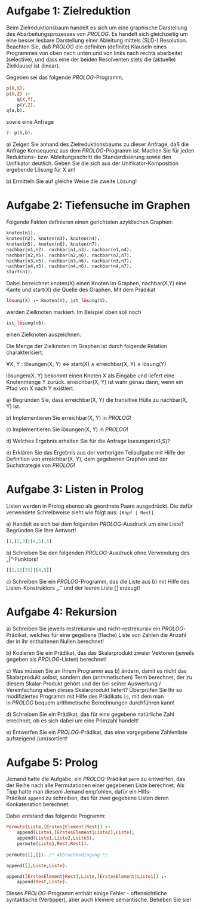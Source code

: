 # Aufgabe 1: Zielreduktion
Beim Zielreduktionsbaum handelt es sich um eine graphische Darstellung des Abarbeitungsprozesses von _PROLOG_. Es handelt sich gleichzeitig um eine besser lesbare Darstellung einer Ableitung mittels (SLD-) Resolution. Beachten Sie, daß _PROLOG_ die definiten (definite) Klauseln eines Programmes von oben nach unten und von links nach rechts abarbeitet (selective), und dass eine der beiden Resolventen stets die (aktuelle) Zielklausel ist (linear).

Gegeben sei das folgende _PROLOG_-Programm,

```prolog
p(X,X).
p(X,Z) :- 
    q(X,Y), 
    p(Y,Z).
q(a,b).
```

sowie eine Anfrage

```prolog
?- p(X,b).
```

a) Zeigen Sie anhand des Zielreduktionsbaums zu dieser Anfrage, daß die Anfrage Konsequenz aus dem _PROLOG_-Programm ist. Machen Sie für jeden Reduktions- bzw. Ableitungsschritt die Standardisierung sowie den Unifikator deutlich. Geben Sie die sich aus der Unifikator-Komposition ergebende Lösung für X an!

b) Ermitteln Sie auf gleiche Weise die zweite Lösung!

# Aufgabe 2: Tiefensuche im Graphen
Folgende Fakten definieren einen gerichteten azyklischen Graphen:

```prolog
knoten(n1).
knoten(n2). knoten(n3). knoten(n4).
knoten(n5). knoten(n6). knoten(n7).
nachbar(n1,n2). nachbar(n1,n3). nachbar(n1,n4).
nachbar(n2,n5). nachbar(n2,n6). nachbar(n2,n7).
nachbar(n3,n5). nachbar(n3,n6). nachbar(n3,n7).
nachbar(n4,n5). nachbar(n4,n6). nachbar(n4,n7).
start(n1).
```

Dabei bezeichnet knoten(X) einen Knoten im Graphen, nachbar(X,Y) eine Kante und start(X) die Quelle des Graphen. Mit dem Prädikat

```prolog
lösung(X) :- knoten(X), ist_lösung(X).
```

werden Zielknoten markiert. Im Beispiel oben soll noch

```prolog
ist_lösung(n6).
```

einen Zielknoten auszeichnen.

Die Menge der Zielknoten im Graphen ist durch folgende Relation charakterisiert:

∀X, Y : lösungen(X, Y) ⇔ start(X) ∧ erreichbar(X, Y) ∧ lösung(Y)

lösungen(X, Y) bekommt einen Knoten X als Eingabe und liefert eine Knotenmenge Y zurück. erreichbar(X, Y) ist wahr genau dann, wenn ein Pfad von X nach Y existiert.

a) Begründen Sie, dass erreichbar(X, Y) die transitive Hülle zu nachbar(X, Y) ist.

b) Implementieren Sie erreichbar(X, Y) in _PROLOG_!

c) Implementieren Sie lösungen(X, Y) in _PROLOG_!

d) Welches Ergebnis erhalten Sie für die Anfrage loesungen(n1,S)?

e) Erklären Sie das Ergebnis aus der vorherigen Teilaufgabe mit Hilfe der Definition von erreichbar(X, Y), dem gegebenen Graphen und der Suchstrategie von _PROLOG_!

# Aufgabe 3: Listen in Prolog
Listen werden in Prolog ebenso als geordnete Paare ausgedrückt. Die dafür verwendete Schreibweise sieht wie folgt aus: `[Kopf | Rest]`

a) Handelt es sich bei dem folgenden _PROLOG_-Ausdruck um eine Liste? Begründen Sie Ihre Antwort!

```prolog
[1,[2,3]|[4,5],6]
```

b) Schreiben Sie den folgenden _PROLOG_-Ausdruck ohne Verwendung des „|“-Funktors!

```prolog
[[1,2|[3]]|[4,5]]
```

c) Schreiben Sie ein _PROLOG_-Programm, das die Liste aus b) mit Hilfe des Listen-Konstruktors „.“ und der leeren Liste [] erzeugt!

# Aufgabe 4: Rekursion
a) Schreiben Sie jeweils restrekursiv und nicht-restrekursiv ein _PROLOG_-Prädikat, welches für eine gegebene (flache) Liste von Zahlen die Anzahl der in ihr enthaltenen Nullen berechnet!

b) Kodieren Sie ein Prädikat, das das Skalarprodukt zweier Vektoren (jeweils gegeben als _PROLOG_-Listen) berechnet!

c) Was müssen Sie an Ihrem Programm aus b) ändern, damit es nicht das Skalarprodukt selbst, sondern den (arithmetischen) Term berechnet, der zu diesem Skalar-Produkt gehört und der bei seiner Auswertung / Vereinfachung eben dieses Skalarprodukt liefert? Überprüfen Sie Ihr so modifiziertes Programm mit Hilfe des Prädikats `is`, mit dem man in _PROLOG_ bequem arithmetische Berechnungen durchführen kann!

d) Schreiben Sie ein Prädikat, das für eine gegebene natürliche Zahl errechnet, ob es sich dabei um eine Primzahl handelt!

e) Entwerfen Sie ein _PROLOG_-Prädikat, das eine vorgegebene Zahlenliste aufsteigend (um)sortiert!

# Aufgabe 5: Prolog
Jemand hatte die Aufgabe, ein _PROLOG_-Prädikat `perm` zu entwerfen, das der Reihe nach alle Permutationen einer gegebenen Liste berechnet. Als Tipp hatte man diesem Jemand empfohlen, dafür ein Hilfs-Prädikat `append` zu schreiben, das für zwei gegebene Listen deren Konkatenation berechnet.

Dabei entstand das folgende Programm:

```prolog
Permute(Liste,[Erstes|Element|Rest]) :-
    append(Liste1,[ErstesElement|Liste2],Liste),
    append(Liste1,Liste2,Lsite3),
    permute(Liste1,Rest,Rest1).
    
permute([],[]). /* Abbruchbedingung */

append([],Liste,Liste).

append([ErstesElement|Rest],Liste,[ErstesElement|Liste1]) :-
    append(Rest,Liste).
```

Dieses _PROLOG_-Programm enthält einige Fehler - offensichtliche syntaktische (Vertipper), aber auch kleinere semantische. Beheben Sie sie!